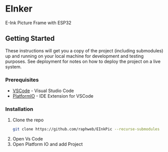 # EInker
E-Ink Picture Frame with ESP32

## Getting Started

These instructions will get you a copy of the project (including submodules) up and running on your local machine for development and testing purposes. See deployment for notes on how to deploy the project on a live system.

### Prerequisites

* [VSCode](https://code.visualstudio.com/download) - Visual Studio Code
* [PlatformIO](https://docs.platformio.org/en/latest/integration/ide/vscode.html#ide-vscode) - IDE Extension for VSCode



### Installation

1. Clone the repo
   ```sh
   git clone https://github.com/raphweb/EInkPic --recurse-submodules
   ```
1. Open Vs Code
1. Open Platform IO and add Project
